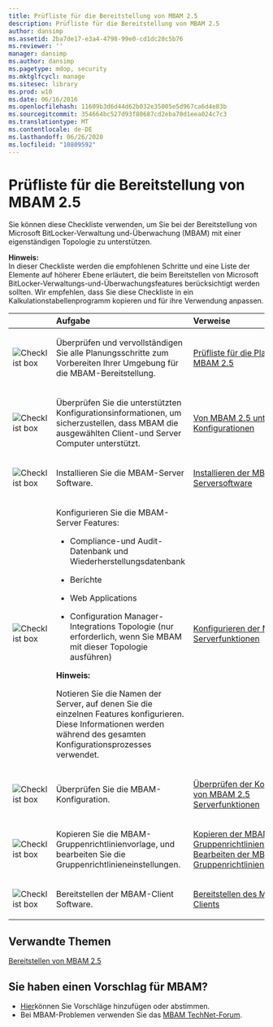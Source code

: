 ```yaml
---
title: Prüfliste für die Bereitstellung von MBAM 2.5
description: Prüfliste für die Bereitstellung von MBAM 2.5
author: dansimp
ms.assetid: 2ba7de17-e3a4-4798-99e0-cd1dc28c5b76
ms.reviewer: ''
manager: dansimp
ms.author: dansimp
ms.pagetype: mdop, security
ms.mktglfcycl: manage
ms.sitesec: library
ms.prod: w10
ms.date: 06/16/2016
ms.openlocfilehash: 11609b3d6d44d62b032e35005e5d967ca6d4e83b
ms.sourcegitcommit: 354664bc527d93f80687cd2eba70d1eea024c7c3
ms.translationtype: MT
ms.contentlocale: de-DE
ms.lasthandoff: 06/26/2020
ms.locfileid: "10809592"
---
```

# Prüfliste für die Bereitstellung von MBAM 2.5


Sie können diese Checkliste verwenden, um Sie bei der Bereitstellung von Microsoft BitLocker-Verwaltung und-Überwachung (MBAM) mit einer eigenständigen Topologie zu unterstützen.

**Hinweis:**  
In dieser Checkliste werden die empfohlenen Schritte und eine Liste der Elemente auf höherer Ebene erläutert, die beim Bereitstellen von Microsoft BitLocker-Verwaltungs-und-Überwachungsfeatures berücksichtigt werden sollten. Wir empfehlen, dass Sie diese Checkliste in ein Kalkulationstabellenprogramm kopieren und für ihre Verwendung anpassen.



<table>
<colgroup>
<col width="25%" />
<col width="25%" />
<col width="25%" />
<col width="25%" />
</colgroup>
<thead>
<tr class="header">
<th align="left"></th>
<th align="left">Aufgabe</th>
<th align="left">Verweise</th>
<th align="left">Anmerkungen</th>
</tr>
</thead>
<tbody>
<tr class="odd">
<td align="left"><img src="images/checklistbox.gif" alt="Checklist box" /></td>
<td align="left"><p>Überprüfen und vervollständigen Sie alle Planungsschritte zum Vorbereiten Ihrer Umgebung für die MBAM-Bereitstellung.</p></td>
<td align="left"><p><a href="mbam-25-planning-checklist.md" data-raw-source="[MBAM 2.5 Planning Checklist](mbam-25-planning-checklist.md)">Prüfliste für die Planung von MBAM 2.5</a></p></td>
<td align="left"><p></p></td>
</tr>
<tr class="even">
<td align="left"><img src="images/checklistbox.gif" alt="Checklist box" /></td>
<td align="left"><p>Überprüfen Sie die unterstützten Konfigurationsinformationen, um sicherzustellen, dass MBAM die ausgewählten Client-und Server Computer unterstützt.</p></td>
<td align="left"><p><a href="mbam-25-supported-configurations.md" data-raw-source="[MBAM 2.5 Supported Configurations](mbam-25-supported-configurations.md)">Von MBAM 2.5 unterstützte Konfigurationen</a></p></td>
<td align="left"><p></p></td>
</tr>
<tr class="odd">
<td align="left"><img src="images/checklistbox.gif" alt="Checklist box" /></td>
<td align="left"><p>Installieren Sie die MBAM-Server Software.</p></td>
<td align="left"><p><a href="installing-the-mbam-25-server-software.md" data-raw-source="[Installing the MBAM 2.5 Server Software](installing-the-mbam-25-server-software.md)">Installieren der MBAM 2.5-Serversoftware</a></p></td>
<td align="left"><p></p></td>
</tr>
<tr class="even">
<td align="left"><img src="images/checklistbox.gif" alt="Checklist box" /></td>
<td align="left"><p>Konfigurieren Sie die MBAM-Server Features:</p>
<ul>
<li><p>Compliance-und Audit-Datenbank und Wiederherstellungsdatenbank</p></li>
<li><p>Berichte</p></li>
<li><p>Web Applications</p></li>
<li><p>Configuration Manager-Integrations Topologie (nur erforderlich, wenn Sie MBAM mit dieser Topologie ausführen)</p></li>
</ul>
<div class="alert">
<strong>Hinweis:</strong><br/><p>Notieren Sie die Namen der Server, auf denen Sie die einzelnen Features konfigurieren. Diese Informationen werden während des gesamten Konfigurationsprozesses verwendet.</p>
</div>
<div>

</div></td>
<td align="left"><p><a href="configuring-the-mbam-25-server-features.md" data-raw-source="[Configuring the MBAM 2.5 Server Features](configuring-the-mbam-25-server-features.md)">Konfigurieren der MBAM 2.5-Serverfunktionen</a></p></td>
<td align="left"><p></p></td>
</tr>
<tr class="odd">
<td align="left"><img src="images/checklistbox.gif" alt="Checklist box" /></td>
<td align="left"><p>Überprüfen Sie die MBAM-Konfiguration.</p></td>
<td align="left"><p><a href="validating-the-mbam-25-server-feature-configuration.md" data-raw-source="[Validating the MBAM 2.5 Server Feature Configuration](validating-the-mbam-25-server-feature-configuration.md)">Überprüfen der Konfiguration von MBAM 2.5 Serverfunktionen</a></p></td>
<td align="left"><p></p></td>
</tr>
<tr class="even">
<td align="left"><img src="images/checklistbox.gif" alt="Checklist box" /></td>
<td align="left"><p>Kopieren Sie die MBAM-Gruppenrichtlinienvorlage, und bearbeiten Sie die Gruppenrichtlinieneinstellungen.</p></td>
<td align="left"><p><a href="copying-the-mbam-25-group-policy-templates.md" data-raw-source="[Copying the MBAM 2.5 Group Policy Templates](copying-the-mbam-25-group-policy-templates.md)">Kopieren der MBAM 2,5-Gruppenrichtlinienvorlagen </a> und <a href="editing-the-mbam-25-group-policy-settings.md" data-raw-source="[Editing the MBAM 2.5 Group Policy Settings](editing-the-mbam-25-group-policy-settings.md)"> Bearbeiten der MBAM 2,5-Gruppenrichtlinieneinstellungen</a></p></td>
<td align="left"><p></p></td>
</tr>
<tr class="odd">
<td align="left"><img src="images/checklistbox.gif" alt="Checklist box" /></td>
<td align="left"><p>Bereitstellen der MBAM-Client Software.</p></td>
<td align="left"><p><a href="deploying-the-mbam-25-client.md" data-raw-source="[Deploying the MBAM 2.5 Client](deploying-the-mbam-25-client.md)">Bereitstellen des MBAM 2.5-Clients</a></p></td>
<td align="left"><p></p></td>
</tr>
</tbody>
</table>




## Verwandte Themen


[Bereitstellen von MBAM 2.5](deploying-mbam-25.md)




## Sie haben einen Vorschlag für MBAM?
- [Hier](http://mbam.uservoice.com/forums/268571-microsoft-bitlocker-administration-and-monitoring)können Sie Vorschläge hinzufügen oder abstimmen. 
- Bei MBAM-Problemen verwenden Sie das [MBAM TechNet-Forum](https://social.technet.microsoft.com/Forums/home?forum=mdopmbam).




